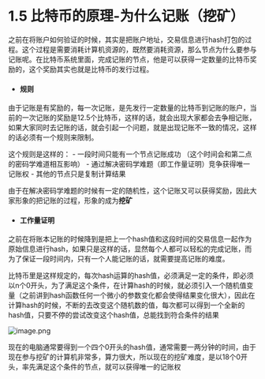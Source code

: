# 1.5 比特币的原理-为什么记账（挖矿）

之前在将账户如何验证的时候，其实是把账户地址，交易信息进行hash打包的过程。这个过程是需要消耗计算机资源的，既然要消耗资源，那么节点为什么要参与记账呢。在比特币系统里面，完成记账的节点，他是可以获得一定数量的比特币奖励的，这个奖励其实也就是比特币的发行过程。

* #### 规则

由于记账是有奖励的，每一次记账，是先发行一定数量的比特币到记账的账户，当前的一次记账的奖励是12.5个比特币，这样的话，就会出现大家都会去争相记账，如果大家同时去记账的话，就会引起一个问题，就是出现记账不一致的情况，这样的话必须有一个规则来限制。

这个规则是这样的：
    - 一段时间只能有一个节点记账成功 （这个时间会和第二点的密码学难道相互影响）
    - 通过解决密码学难题（即工作量证明）竞争获得唯一记账权
    - 其他的节点只是复制计算结果

由于在解决密码学难题的时候有一定的随机性，这个记账又可以获得奖励，因此大家形象的把记账的过程，形象的成为**挖矿**

* #### 工作量证明

之前在将账本记账的时候降到是把上一个hash值和这段时间的交易信息一起作为原始信息进行hash，如果只是这样的话，显然每个人都可以轻松的完成记账，而为了保证一段时间内，只有一个人能记账的话，就需要提高记账的难度。

比特币里是这样规定的，每次hash运算的hash值，必须满足一定的条件，即必须以n个0开头，为了满足这个条件，在计算hash的时候，就必须引入一个随机值变量（之前讲到hash函数任何一个微小的参数变化都会使得结果变化很大），因此在计算hash的时候，不断的去改变这个随机数的值，每次都可以得到一个全新的hash值，只要不停的尝试改变这个hash值，总能找到符合条件的结果

![image.png](https://upload-images.jianshu.io/upload_images/7220971-ea1b6419d005a64e.png?imageMogr2/auto-orient/strip%7CimageView2/2/w/1240)

现在的电脑通常要得到一个四个0开头的hash值，通常需要一两分钟的时间，由于现在参与挖矿的计算机非常多，算力很大，所以现在的挖矿难度，是以18个0开头，率先满足这个条件的节点，就可以获得唯一的记账权


